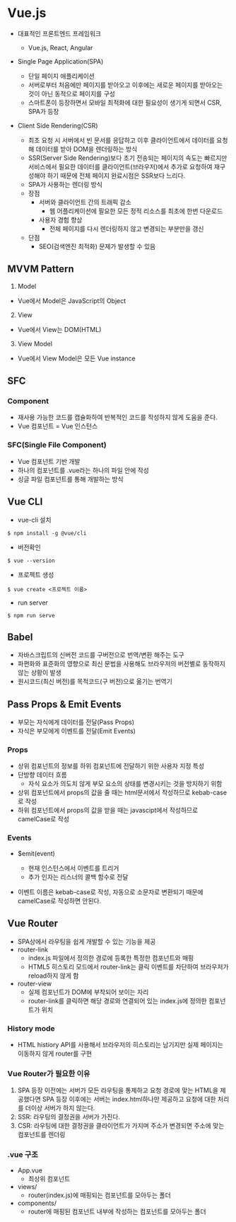 # Vue.js

- 대표적인 프론트엔드 프레임워크
  - Vue.js, React, Angular

- Single Page Application(SPA)
  - 단일 페이지 애플리케이션
  - 서버로부터 처음에만 페이지를 받아오고 이후에는 새로운 페이지를 받아오는 것이 아닌 동적으로 페이지를 구성
  - 스마트폰이 등장하면서 모바일 최적화에 대한 필요성이 생기게 되면서 CSR, SPA가 등장
- Client Side Rendering(CSR)
  - 최초 요청 시 서버에서 빈 문서를 응답하고 이후 클라이언트에서 데이터를 요청해 데이터를 받아 DOM을 렌더링하는 방식
  - SSR(Server Side Rendering)보다 초기 전송되는 페이지의 속도는 빠르지만 서비스에서 필요한 데이터를 클라이언트(브라우저)에서 추가로 요청하여 재구성해야 하기 때문에 전체 페이지 완료시점은 SSR보다 느리다.
  - SPA가 사용하는 렌더링 방식
  - 장점
    - 서버와 클라이언트 간의 트래픽 감소
      - 웹 어플리케이션에 필요한 모든 정적 리소스를 최초에 한번 다운로드
    - 사용자 경험 향상
      - 전체 페이지를 다시 렌더링하지 않고 변경되는 부분만을 갱신
  - 단점
    - SEO(검색엔진 최적화) 문제가 발생할 수 있음



## MVVM Pattern

1. Model

- Vue에서 Model은 JavaScript의 Object

2. View

- Vue에서 View는 DOM(HTML)

3. View Model

- Vue에서 View Model은 모든 Vue instance



## SFC

### Component

- 재사용 가능한 코드를 캡슐화하여 반복적인 코드를 작성하지 않게 도움을 준다.
- Vue 컴포넌트 = Vue 인스턴스



### SFC(Single File Component)

- Vue 컴포넌트 기반 개발
- 하나의 컴포넌트를 .vue라는 하나의 파일 안에 작성
- 싱글 파일 컴포넌트를 통해 개발하는 방식



## Vue CLI

- vue-cli 설치

```
$ npm install -g @vue/cli
```

- 버전확인

```
$ vue --version
```

- 프로젝트 생성

```
$ vue create <프로젝트 이름>
```

- run server

```
$ npm run serve
```



## Babel

- 자바스크립트의 신버전 코드를 구버전으로 번역/변환 해주는 도구
- 파편화와 표준화의 영향으로 최신 문법을 사용해도 브라우저의 버전별로 동작하지 않는 상황이 발생
- 원시코드(최신 버전)를 목적코드(구 버전)으로 옮기는 번역기



## Pass Props & Emit Events

- 부모는 자식에게 데이터를 전달(Pass Props)
- 자식은 부모에게 이벤트를 전달(Emit Events)



### Props

- 상위 컴포넌트의 정보를 하위 컴포넌트에 전달하기 위한 사용자 지정 특성
- 단방향 데이터 흐름
  - 자식 요소가 의도치 않게 부모 요소의 상태를 변경시키는 것을 방지하기 위함
- 상위 컴포넌트에서 props의 값을 줄 때는 html문서에서 작성하므로 kebab-case로 작성
- 하위 컴포넌트에서 props의 값을 받을 때는 javascipt에서 작성하므로 camelCase로 작성



### Events

- $emit(event)
  - 현재 인스턴스에서 이벤트를 트리거
  - 추가 인자는 리스너의 콜백 함수로 전달

- 이벤트 이름은 kebab-case로 작성, 자동으로 소문자로 변환되기 때문에 camelCase로 작성하면 안된다.



## Vue Router

- SPA상에서 라우팅을 쉽게 개발할 수 있는 기능을 제공
- router-link
  - index.js 파일에서 정의한 경로에 등록한 특정한 컴포넌트와 매핑
  - HTML5 히스토리 모드에서 router-link는 클릭 이벤트를 차단하여 브라우저가 reload하지 않게 함
- router-view
  - 실제 컴포넌트가 DOM에 부착되어 보이는 자리
  - router-link를 클릭하면 해당 경로와 연결되어 있는 index.js에 정의한 컴포넌트가 위치



### History mode

- HTML histiory API를 사용해서 브라우저의 히스토리는 남기지만 실제 페이지는 이동하지 않게 router를 구현



### Vue Router가 필요한 이유

1. SPA 등장 이전에는 서버가 모든 라우팅을 통제하고 요청 경로에 맞는 HTML을 제공했다면 SPA 등장 이후에는 서버는 index.html하나만 제공하고 요청에 대한 처리를 더이상 서버가 하지 않는다.
2. SSR: 라우팅의 결정권을 서버가 가진다.
3. CSR: 라우팅에 대한 결정권을 클라이언트가 가지며 주소가 변경되면 주소에 맞는 컴포넌트를 렌더링



### .vue 구조

- App.vue
  - 최상위 컴포넌트
- views/
  - router(index.js)에 매핑되는 컴포넌트를 모아두는 폴더
- components/
  - router에 매핑된 컴포넌트 내부에 작성하는 컴포넌트를 모아두는 폴더

